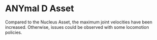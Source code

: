 # ANYmal D Asset

Compared to the Nucleus Asset, the maximum joint velocities have been increased. Otherwise, issues could be
observed with some locomotion policies.
